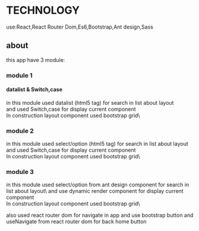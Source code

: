# TECHNOLOGY
use:React,React Router Dom,Es6,Bootstrap,Ant design,Sass

## about
this app have 3 module:

### module 1

#### datalist & Switch,case
in this module used datalist (html5 tag) for search in list about layout\
and used Switch,case for display current component\
In construction layout component used bootstrap grid\ 

### module 2
in this module used select/option (html5 tag) for search in list about layout\
and used Switch,case for display current component\
In construction layout component used bootstrap grid\ 

### module 3
in this module used select/option from ant design component for search in list about layout\ 
and use dynamic render component for display current component\
In construction layout component used bootstrap grid\

also used react router dom for navigate in app and use bootstrap button and useNavigate from react router dom for back home button
